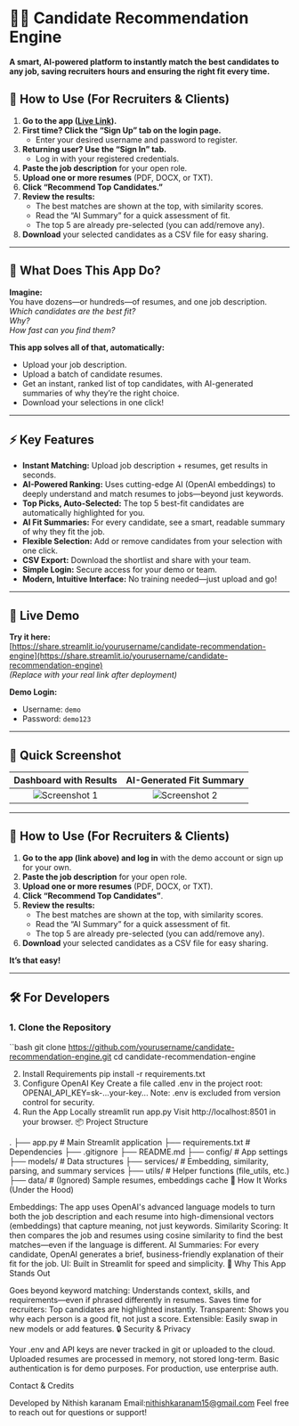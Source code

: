 # 🧑‍💼 Candidate Recommendation Engine

**A smart, AI-powered platform to instantly match the best candidates to any job, saving recruiters hours and ensuring the right fit every time.**

## 📲 How to Use (For Recruiters & Clients)

1. **Go to the app ([Live Link](https://share.streamlit.io/yourusername/candidate-recommendation-engine)).**
2. **First time? Click the “Sign Up” tab on the login page.**
    - Enter your desired username and password to register.
3. **Returning user? Use the “Sign In” tab.**
    - Log in with your registered credentials.
4. **Paste the job description** for your open role.
5. **Upload one or more resumes** (PDF, DOCX, or TXT).
6. **Click “Recommend Top Candidates.”**
7. **Review the results:**
    - The best matches are shown at the top, with similarity scores.
    - Read the “AI Summary” for a quick assessment of fit.
    - The top 5 are already pre-selected (you can add/remove any).
8. **Download** your selected candidates as a CSV file for easy sharing.


---

## 🌟 What Does This App Do?

**Imagine:**  
You have dozens—or hundreds—of resumes, and one job description.  
*Which candidates are the best fit?*  
*Why?*  
*How fast can you find them?*

**This app solves all of that, automatically:**
- Upload your job description.
- Upload a batch of candidate resumes.
- Get an instant, ranked list of top candidates, with AI-generated summaries of why they’re the right choice.
- Download your selections in one click!

---

## ⚡️ Key Features

- **Instant Matching:** Upload job description + resumes, get results in seconds.
- **AI-Powered Ranking:** Uses cutting-edge AI (OpenAI embeddings) to deeply understand and match resumes to jobs—beyond just keywords.
- **Top Picks, Auto-Selected:** The top 5 best-fit candidates are automatically highlighted for you.
- **AI Fit Summaries:** For every candidate, see a smart, readable summary of why they fit the job.
- **Flexible Selection:** Add or remove candidates from your selection with one click.
- **CSV Export:** Download the shortlist and share with your team.
- **Simple Login:** Secure access for your demo or team.
- **Modern, Intuitive Interface:** No training needed—just upload and go!

---

## 👀 Live Demo

**Try it here:**  
[https://share.streamlit.io/yourusername/candidate-recommendation-engine](https://share.streamlit.io/yourusername/candidate-recommendation-engine)  
*(Replace with your real link after deployment)*

**Demo Login:**  
- Username: `demo`  
- Password: `demo123`

---

## 📸 Quick Screenshot

| Dashboard with Results | AI-Generated Fit Summary |
|:---------------------:|:-----------------------:|
| ![Screenshot 1](link_to_screenshot1) | ![Screenshot 2](link_to_screenshot2) |

---

## 🚀 How to Use (For Recruiters & Clients)

1. **Go to the app (link above) and log in** with the demo account or sign up for your own.
2. **Paste the job description** for your open role.
3. **Upload one or more resumes** (PDF, DOCX, or TXT).
4. **Click “Recommend Top Candidates”**.
5. **Review the results:**  
   - The best matches are shown at the top, with similarity scores.
   - Read the “AI Summary” for a quick assessment of fit.
   - The top 5 are already pre-selected (you can add/remove any).
6. **Download** your selected candidates as a CSV file for easy sharing.

**It’s that easy!**

---

## 🛠️ For Developers

### 1. **Clone the Repository**
``bash
git clone https://github.com/yourusername/candidate-recommendation-engine.git
cd candidate-recommendation-engine



2. Install Requirements
pip install -r requirements.txt
3. Configure OpenAI Key
Create a file called .env in the project root:
OPENAI_API_KEY=sk-...your-key...
Note: .env is excluded from version control for security.
4. Run the App Locally
streamlit run app.py
Visit http://localhost:8501 in your browser.
📦 Project Structure

.
├── app.py                    # Main Streamlit application
├── requirements.txt          # Dependencies
├── .gitignore
├── README.md
├── config/                   # App settings
├── models/                   # Data structures
├── services/                 # Embedding, similarity, parsing, and summary services
├── utils/                    # Helper functions (file_utils, etc.)
├── data/                     # (Ignored) Sample resumes, embeddings cache
🧠 How It Works (Under the Hood)

Embeddings: The app uses OpenAI's advanced language models to turn both the job description and each resume into high-dimensional vectors (embeddings) that capture meaning, not just keywords.
Similarity Scoring: It then compares the job and resumes using cosine similarity to find the best matches—even if the language is different.
AI Summaries: For every candidate, OpenAI generates a brief, business-friendly explanation of their fit for the job.
UI: Built in Streamlit for speed and simplicity.
🤖 Why This App Stands Out

Goes beyond keyword matching: Understands context, skills, and requirements—even if phrased differently in resumes.
Saves time for recruiters: Top candidates are highlighted instantly.
Transparent: Shows you why each person is a good fit, not just a score.
Extensible: Easily swap in new models or add features.
🔒 Security & Privacy

Your .env and API keys are never tracked in git or uploaded to the cloud.
Uploaded resumes are processed in memory, not stored long-term.
Basic authentication is for demo purposes. For production, use enterprise auth.

Contact & Credits

Developed by Nithish karanam
Email:nithishkaranam15@gmail.com
Feel free to reach out for questions or support!
